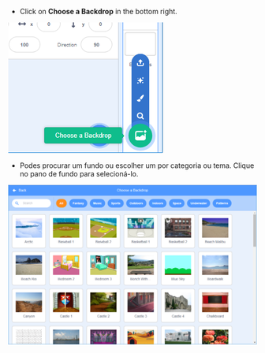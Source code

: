 + Click on **Choose a Backdrop** in the bottom right.

![captura de tela](images/stage-choose.png)

+ Podes procurar um fundo ou escolher um por categoria ou tema. Clique no pano de fundo para selecioná-lo.

![captura de tela](images/backdrop.png)